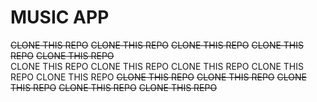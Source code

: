 # MUSIC APP

~~CLONE THIS REPO~~ ~~CLONE THIS REPO~~ ~~CLONE THIS REPO~~ ~~CLONE THIS REPO~~ ~~CLONE THIS REPO~~  
CLONE THIS REPO  CLONE THIS REPO CLONE THIS REPO CLONE THIS REPO CLONE THIS REPO
~~CLONE THIS REPO~~ ~~CLONE THIS REPO~~ ~~CLONE THIS REPO~~ ~~CLONE THIS REPO~~ ~~CLONE THIS REPO~~  
